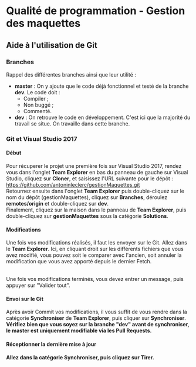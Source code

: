 # Qualité de programmation - Gestion des maquettes

## Aide à l'utilisation de Git ##
### Branches ###
Rappel des différentes branches ainsi que leur utilité :
* <b>master</b> : On y ajoute que le code déjà fonctionnel et testé de la branche <b>dev</b>. Le code doit :
  * Compiler ;
  * Non buggé ;
  * Commenté.
* <b>dev</b> : On retrouve le code en développement. C'est ici que la majorité du travail se situe. On travaille dans cette branche.

### Git et Visual Studio 2017 ###
#### Début ####
Pour récuperer le projet une première fois sur Visual Studio 2017, rendez vous dans l'onglet <b>Team Explorer</b> en bas du panneau de gauche sur Visual Studio, cliquez sur <b>Cloner</b>, et saisissez l'URL suivante pour le dépôt : https://github.com/antoninleclerc/gestionMaquettes.git <br>
Retournez ensuite dans l'onglet <b>Team Explorer</b> puis double-cliquez sur le nom du dépôt (gestionMaquettes), cliquez sur <b>Branches</b>, déroulez <b>remotes/origin</b> et double-cliquez sur <b>dev</b>.<br>
Finalement, cliquez sur la maison dans le panneau de <b>Team Explorer</b>, puis double-cliquez sur <b>gestionMaquettes</b> sous la catégorie <b>Solutions</b>.

#### Modifications ####
Une fois vos modifications réalisés, il faut les envoyer sur le Git. Allez dans le <b>Team Explorer</b>. Ici, en cliquant droit sur les différents fichiers que vous avez modifié, vous pouvez soit le comparer avec l'ancien, soit annuler la modification que vous avez apporté depuis le dernier Fetch.<br><br>

Une fois vos modifications terminés, vous devez entrer un message, puis appuyer sur "Valider tout".

#### Envoi sur le Git ####
Après avoir Commit vos modifications, il vous suffit de vous rendre dans la catégorie <b>Synchroniser</b> de <b>Team Explorer</b>, puis cliquer sur <b>Synchroniser</b>. <br>
<b>Vérifiez bien que vous soyez sur la branche "dev" avant de synchroniser, le master est uniquement modifiable via les <b>Pull Requests</b>.

#### Réceptionner la dernière mise à jour ####
Allez dans la catégorie <b>Synchroniser</b>, puis cliquez sur <b>Tirer</b>.
